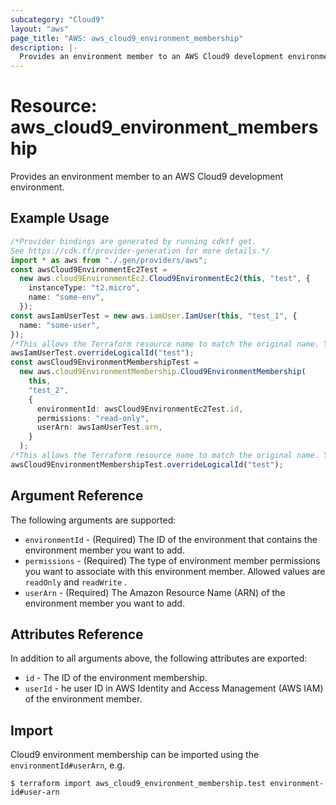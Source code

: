 ```yaml
---
subcategory: "Cloud9"
layout: "aws"
page_title: "AWS: aws_cloud9_environment_membership"
description: |-
  Provides an environment member to an AWS Cloud9 development environment.
---
```


# Resource: aws\_cloud9\_environment\_membership

Provides an environment member to an AWS Cloud9 development environment.

## Example Usage

```typescript
/*Provider bindings are generated by running cdktf get.
See https://cdk.tf/provider-generation for more details.*/
import * as aws from "./.gen/providers/aws";
const awsCloud9EnvironmentEc2Test =
  new aws.cloud9EnvironmentEc2.Cloud9EnvironmentEc2(this, "test", {
    instanceType: "t2.micro",
    name: "some-env",
  });
const awsIamUserTest = new aws.iamUser.IamUser(this, "test_1", {
  name: "some-user",
});
/*This allows the Terraform resource name to match the original name. You can remove the call if you don't need them to match.*/
awsIamUserTest.overrideLogicalId("test");
const awsCloud9EnvironmentMembershipTest =
  new aws.cloud9EnvironmentMembership.Cloud9EnvironmentMembership(
    this,
    "test_2",
    {
      environmentId: awsCloud9EnvironmentEc2Test.id,
      permissions: "read-only",
      userArn: awsIamUserTest.arn,
    }
  );
/*This allows the Terraform resource name to match the original name. You can remove the call if you don't need them to match.*/
awsCloud9EnvironmentMembershipTest.overrideLogicalId("test");

```

## Argument Reference

The following arguments are supported:

* `environmentId` - (Required) The ID of the environment that contains the environment member you want to add.
* `permissions` - (Required) The type of environment member permissions you want to associate with this environment member. Allowed values are `readOnly` and `readWrite` .
* `userArn` - (Required) The Amazon Resource Name (ARN) of the environment member you want to add.

## Attributes Reference

In addition to all arguments above, the following attributes are exported:

* `id` - The ID of the environment membership.
* `userId` - he user ID in AWS Identity and Access Management (AWS IAM) of the environment member.

## Import

Cloud9 environment membership can be imported using the `environmentId#userArn`, e.g.

```console
$ terraform import aws_cloud9_environment_membership.test environment-id#user-arn
```
